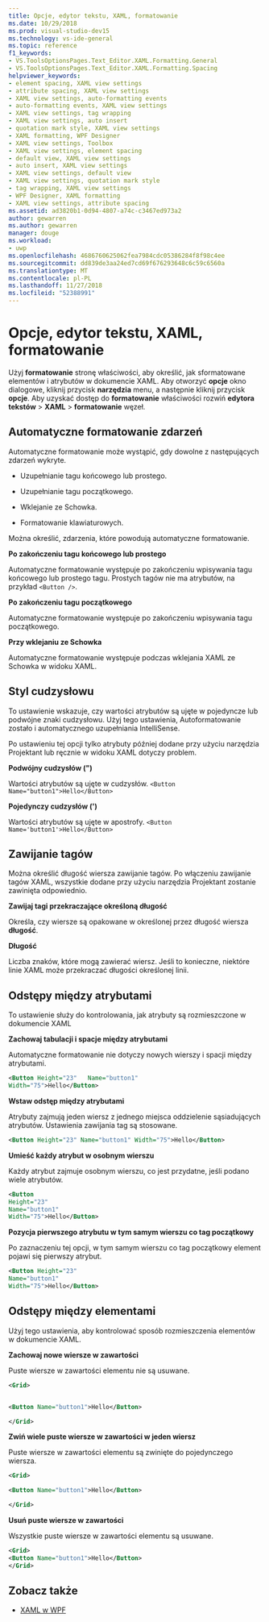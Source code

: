 ```yaml
---
title: Opcje, edytor tekstu, XAML, formatowanie
ms.date: 10/29/2018
ms.prod: visual-studio-dev15
ms.technology: vs-ide-general
ms.topic: reference
f1_keywords:
- VS.ToolsOptionsPages.Text_Editor.XAML.Formatting.General
- VS.ToolsOptionsPages.Text_Editor.XAML.Formatting.Spacing
helpviewer_keywords:
- element spacing, XAML view settings
- attribute spacing, XAML view settings
- XAML view settings, auto-formatting events
- auto-formatting events, XAML view settings
- XAML view settings, tag wrapping
- XAML view settings, auto insert
- quotation mark style, XAML view settings
- XAML formatting, WPF Designer
- XAML view settings, Toolbox
- XAML view settings, element spacing
- default view, XAML view settings
- auto insert, XAML view settings
- XAML view settings, default view
- XAML view settings, quotation mark style
- tag wrapping, XAML view settings
- WPF Designer, XAML formatting
- XAML view settings, attribute spacing
ms.assetid: ad3820b1-0d94-4807-a74c-c3467ed973a2
author: gewarren
ms.author: gewarren
manager: douge
ms.workload:
- uwp
ms.openlocfilehash: 4686760625062fea7984cdc05386284f8f98c4ee
ms.sourcegitcommit: dd839de3aa24ed7cd69f676293648c6c59c6560a
ms.translationtype: MT
ms.contentlocale: pl-PL
ms.lasthandoff: 11/27/2018
ms.locfileid: "52388991"
---
```

# <a name="options-text-editor-xaml-formatting"></a>Opcje, edytor tekstu, XAML, formatowanie

Użyj **formatowanie** stronę właściwości, aby określić, jak sformatowane elementów i atrybutów w dokumencie XAML. Aby otworzyć **opcje** okno dialogowe, kliknij przycisk **narzędzia** menu, a następnie kliknij przycisk **opcje**. Aby uzyskać dostęp do **formatowanie** właściwości rozwiń **edytora tekstów** > **XAML** > **formatowanie** węzeł.

## <a name="auto-formatting-events"></a>Automatyczne formatowanie zdarzeń

Automatyczne formatowanie może wystąpić, gdy dowolne z następujących zdarzeń wykryte.

-   Uzupełnianie tagu końcowego lub prostego.

-   Uzupełnianie tagu początkowego.

-   Wklejanie ze Schowka.

-   Formatowanie klawiaturowych.

Można określić, zdarzenia, które powodują automatyczne formatowanie.

**Po zakończeniu tagu końcowego lub prostego**

Automatyczne formatowanie występuje po zakończeniu wpisywania tagu końcowego lub prostego tagu. Prostych tagów nie ma atrybutów, na przykład `<Button />`.

**Po zakończeniu tagu początkowego**

Automatyczne formatowanie występuje po zakończeniu wpisywania tagu początkowego.

**Przy wklejaniu ze Schowka**

Automatyczne formatowanie występuje podczas wklejania XAML ze Schowka w widoku XAML.

## <a name="quotation-mark-style"></a>Styl cudzysłowu

To ustawienie wskazuje, czy wartości atrybutów są ujęte w pojedyncze lub podwójne znaki cudzysłowu. Użyj tego ustawienia, Autoformatowanie zostało i automatycznego uzupełniania IntelliSense.

Po ustawieniu tej opcji tylko atrybuty później dodane przy użyciu narzędzia Projektant lub ręcznie w widoku XAML dotyczy problem.

**Podwójny cudzysłów (")**

Wartości atrybutów są ujęte w cudzysłów.
`<Button Name="button1">Hello</Button>`

**Pojedynczy cudzysłów (')**

Wartości atrybutów są ujęte w apostrofy.
`<Button Name='button1'>Hello</Button>`

## <a name="tag-wrapping"></a>Zawijanie tagów

Można określić długość wiersza zawijanie tagów. Po włączeniu zawijanie tagów XAML, wszystkie dodane przy użyciu narzędzia Projektant zostanie zawinięta odpowiednio.

**Zawijaj tagi przekraczające określoną długość**

Określa, czy wiersze są opakowane w określonej przez długość wiersza **długość**.

**Długość**

Liczba znaków, które mogą zawierać wiersz. Jeśli to konieczne, niektóre linie XAML może przekraczać długości określonej linii.

## <a name="attribute-spacing"></a>Odstępy między atrybutami

To ustawienie służy do kontrolowania, jak atrybuty są rozmieszczone w dokumencie XAML

**Zachowaj tabulacji i spacje między atrybutami**

Automatyczne formatowanie nie dotyczy nowych wierszy i spacji między atrybutami.

```xml
<Button Height="23"   Name="button1"
Width="75">Hello</Button>
```

**Wstaw odstęp między atrybutami**

Atrybuty zajmują jeden wiersz z jednego miejsca oddzielenie sąsiadujących atrybutów. Ustawienia zawijania tag są stosowane.

```xml
<Button Height="23" Name="button1" Width="75">Hello</Button>
```

**Umieść każdy atrybut w osobnym wierszu**

Każdy atrybut zajmuje osobnym wierszu, co jest przydatne, jeśli podano wiele atrybutów.

```xml
<Button
Height="23"
Name="button1"
Width="75">Hello</Button>
```

**Pozycja pierwszego atrybutu w tym samym wierszu co tag początkowy**

Po zaznaczeniu tej opcji, w tym samym wierszu co tag początkowy element pojawi się pierwszy atrybut.

```xml
<Button Height="23"
Name="button1"
Width="75">Hello</Button>
```

## <a name="element-spacing"></a>Odstępy między elementami

Użyj tego ustawienia, aby kontrolować sposób rozmieszczenia elementów w dokumencie XAML.

**Zachowaj nowe wiersze w zawartości**

Puste wiersze w zawartości elementu nie są usuwane.

```xml
<Grid>


<Button Name="button1">Hello</Button>

</Grid>
```

**Zwiń wiele puste wiersze w zawartości w jeden wiersz**

Puste wiersze w zawartości elementu są zwinięte do pojedynczego wiersza.

```xml
<Grid>

<Button Name="button1">Hello</Button>

</Grid>
```

**Usuń puste wiersze w zawartości**

Wszystkie puste wiersze w zawartości elementu są usuwane.

```xml
<Grid>
<Button Name="button1">Hello</Button>
</Grid>
```

## <a name="see-also"></a>Zobacz także

- [XAML w WPF](/dotnet/framework/wpf/advanced/xaml-in-wpf)